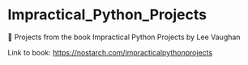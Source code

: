 # Impractical_Python_Projects
📗 Projects from the book Impractical Python Projects by Lee Vaughan

Link to book: https://nostarch.com/impracticalpythonprojects
